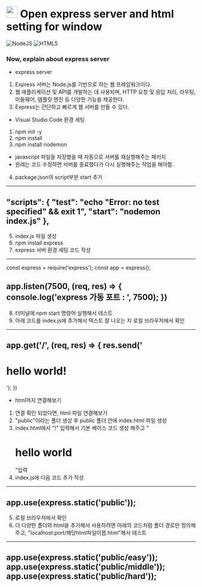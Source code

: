 <h1><img src="https://em-content.zobj.net/thumbs/160/microsoft/319/star_2b50.png" height="30px"/> Open express server and html setting for window</h1>

![NodeJS](https://img.shields.io/badge/node.js-6DA55F?style=for-the-badge&logo=node.js&logoColor=white)
![HTML5](https://img.shields.io/badge/html5-%23E34F26.svg?style=for-the-badge&logo=html5&logoColor=white)

<h3> Now, explain about express server </h3>

* express server
1. Express 서버는 Node.js를 기반으로 하는 웹 프레임워크이다.
2. 웹 애플리케이션 및 API를 개발하는 데 사용되며, HTTP 요청 및 응답 처리, 라우팅, 미들웨어, 템플릿 엔진 등 다양한 기능을 제공한다.
3. Express는 간단하고 빠르게 웹 서버를 만들 수 있다.

* Visual Studio Code 환경 세팅
1. npm init -y
2. npm install
3. npm install nodemon
- javascript 파일을 저장했을 때 자동으로 서버를 재실행해주는 패키지
- 원래는 코드 수정하면 서버를 종료했다가 다시 실행해주는 작업을 해야함.
4. package.json의 script부분 start 추가
-----------------------------
  "scripts": {
    "test": "echo \"Error: no test specified\" && exit 1",
    "start": "nodemon index.js"
  },
-----------------------------
5. index.js 파일 생성
6. npm install express
7. express 서버 환경 세팅 코드 작성
-----------------------------
const express = require('express');
const app = express();

app.listen(7500, (req, res) => {
    console.log('express 가동 포트 : ', 7500);
})
-----------------------------
8. 터미널에 npm start 명령어 실행해서 테스트
9. 아래 코드를 index.js에 추가해서 텍스트 잘 나오는 지 로컬 브라우저에서 확인
-----------------------------
app.get('/', (req, res) => {
    res.send('<h1>hello world!</h1>');
})
-----------------------------

* html까지 연결해보기
1. 연결 확인 되었다면, html 파일 연결해보기
2. "public"이라는 폴더 생성 후 public 폴더 안에 index.html 파일 생성
3. index.html에서 "!" 입력해서 기본 베이스 코드 생성 해주고 "<h1>hello world</h1>"입력
4. index.js에 다음 코드 추가 작성
-----------------------------
app.use(express.static('public'));
-----------------------------
5. 로컬 브라우저에서 확인
6. 더 다양한 폴더와 html을 추가해서 사용하려면 아래의 코드처럼 폴더 경로만 정의해주고, "localhost:port/해당html파일이름.html"해서 테스트
-----------------------------
app.use(express.static('public/easy'));
app.use(express.static('public/middle'));
app.use(express.static('public/hard'));
-----------------------------
